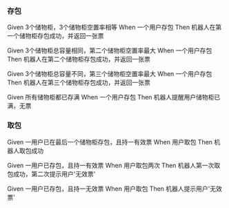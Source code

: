 ### 存包

Given 3个储物柜，3个储物柜空置率相等
When 一个用户存包
Then 机器人在第一个储物柜存包成功，并返回一张票

Given 3个储物柜总容量相同，第二个储物柜空置率最大
When 一个用户存包
Then 机器人在第二个储物柜存包成功，并返回一张票

Given 3个储物柜总容量不同，第三个储物柜空置率最大
When 一个用户存包
Then 机器人在第三个储物柜存包成功，并返回一张票

Given 所有储物柜都已存满
When 一个用户存包
Then 机器人提醒用户储物柜已满，无票


### 取包

Given 一用户已在最后一个储物柜存包，且持一有效票
When 用户取包
Then 机器人取包成功


Given 一用户已存包，且持一有效票
When 用户取包两次
Then 机器人第一次取包成功，第二次提示用户'无效票'


Given 一用户已存包，且持一无效票
When 用户取包
Then 机器人提示用户'无效票'

